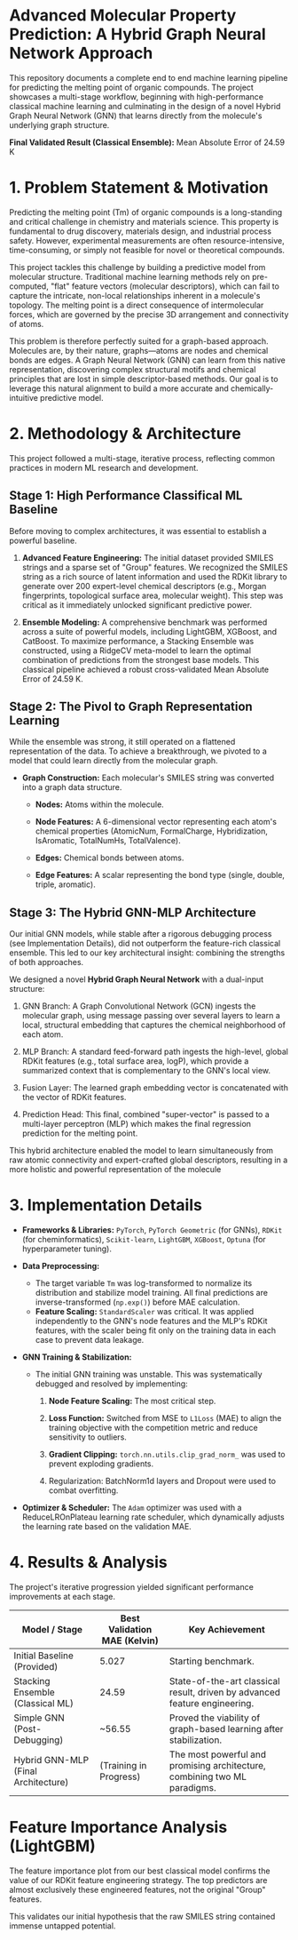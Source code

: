 # Advanced Molecular Property Prediction: A Hybrid Graph Neural Network Approach

This repository documents a complete end to end machine learning pipeline for predicting the melting point of organic compounds. The project showcases a multi-stage workflow, beginning with high-performance classical machine learning and culminating in the design of a novel Hybrid Graph Neural Network (GNN) that learns directly from the molecule's underlying graph structure.

**Final Validated Result (Classical Ensemble):** Mean Absolute Error of 24.59 K

# 1. Problem Statement & Motivation
Predicting the melting point (Tm) of organic compounds is a long-standing and critical challenge in chemistry and materials science. This property is fundamental to drug discovery, materials design, and industrial process safety. However, experimental measurements are often resource-intensive, time-consuming, or simply not feasible for novel or theoretical compounds.

This project tackles this challenge by building a predictive model from molecular structure. Traditional machine learning methods rely on pre-computed, "flat" feature vectors (molecular descriptors), which can fail to capture the intricate, non-local relationships inherent in a molecule's topology. The melting point is a direct consequence of intermolecular forces, which are governed by the precise 3D arrangement and connectivity of atoms.

This problem is therefore perfectly suited for a graph-based approach. Molecules are, by their nature, graphs—atoms are nodes and chemical bonds are edges. A Graph Neural Network (GNN) can learn from this native representation, discovering complex structural motifs and chemical principles that are lost in simple descriptor-based methods. Our goal is to leverage this natural alignment to build a more accurate and chemically-intuitive predictive model.

# 2. Methodology & Architecture
This project followed a multi-stage, iterative process, reflecting common practices in modern ML research and development.

## Stage 1: High Performance Classifical ML Baseline
Before moving to complex architectures, it was essential to establish a powerful baseline.

1. **Advanced Feature Engineering:** The initial dataset provided SMILES strings and a sparse set of "Group" features. We recognized the SMILES string as a rich source of latent information and used the RDKit library to generate over 200 expert-level chemical descriptors (e.g., Morgan fingerprints, topological surface area, molecular weight). This step was critical as it immediately unlocked significant predictive power.

2. **Ensemble Modeling:** A comprehensive benchmark was performed across a suite of powerful models, including LightGBM, XGBoost, and CatBoost. To maximize performance, a Stacking Ensemble was constructed, using a RidgeCV meta-model to learn the optimal combination of predictions from the strongest base models. This classical pipeline achieved a robust cross-validated Mean Absolute Error of 24.59 K.

## Stage 2: The Pivol to Graph Representation Learning
While the ensemble was strong, it still operated on a flattened representation of the data. To achieve a breakthrough, we pivoted to a model that could learn directly from the molecular graph.

* **Graph Construction:** Each molecular's SMILES string was converted into a graph data structure.
    * **Nodes:** Atoms within the molecule.

    * **Node Features:** A 6-dimensional vector representing each atom's chemical properties (AtomicNum, FormalCharge, Hybridization, IsAromatic, TotalNumHs, TotalValence).

    * **Edges:** Chemical bonds between atoms.

    * **Edge Features:** A scalar representing the bond type (single, double, triple, aromatic).

## Stage 3: The Hybrid GNN-MLP Architecture
Our initial GNN models, while stable after a rigorous debugging process (see Implementation Details), did not outperform the feature-rich classical ensemble. This led to our key architectural insight: combining the strengths of both approaches.

We designed a novel **Hybrid Graph Neural Network** with a dual-input structure:

1. GNN Branch: A Graph Convolutional Network (GCN) ingests the molecular graph, using message passing over several layers to learn a local, structural embedding that captures the chemical neighborhood of each atom.

2. MLP Branch: A standard feed-forward path ingests the high-level, global RDKit features (e.g., total surface area, logP), which provide a summarized context that is complementary to the GNN's local view.

3. Fusion Layer: The learned graph embedding vector is concatenated with the vector of RDKit features.

4. Prediction Head: This final, combined "super-vector" is passed to a multi-layer perceptron (MLP) which makes the final regression prediction for the melting point.

This hybrid architecture enabled the model to learn simultaneously from raw atomic connectivity and expert-crafted global descriptors, resulting in a more holistic and powerful representation of the molecule

# 3. Implementation Details
* **Frameworks & Libraries:** ``PyTorch``, ``PyTorch Geometric`` (for GNNs), ``RDKit`` (for cheminformatics), ``Scikit-learn``, ``LightGBM``, ``XGBoost``, ``Optuna`` (for hyperparameter tuning).

* **Data Preprocessing:**
    * The target variable ``Tm`` was log-transformed to normalize its distribution and stabilize model training. All final predictions are inverse-transformed (`np.exp()`) before MAE calculation.
    * **Feature Scaling:** `StandardScaler` was critical. It was applied independently to the GNN's node features and the MLP's RDKit features, with the scaler being fit only on the training data in each case to prevent data leakage.

* **GNN Training & Stabilization:**
    * The initial GNN training was unstable. This was systematically debugged and resolved by implementing:
      1. **Node Feature Scaling:** The most critical step.

      2. **Loss Function:** Switched from MSE to `L1Loss` (MAE) to align the training objective with the competition metric and reduce sensitivity to outliers.

      3. **Gradient Clipping:** `torch.nn.utils.clip_grad_norm_` was used to prevent exploding gradients.

      4. Regularization: BatchNorm1d layers and Dropout were used to combat overfitting.
* **Optimizer & Scheduler:** The `Adam` optimizer was used with a ReduceLROnPlateau learning rate scheduler, which dynamically adjusts the learning rate based on the validation MAE.

# 4. Results & Analysis
The project's iterative progression yielded significant performance improvements at each stage.

| Model / Stage                      | Best Validation MAE (Kelvin) | Key Achievement                                                                 |
|------------------------------------|-------------------------------|---------------------------------------------------------------------------------|
| Initial Baseline (Provided)        | 5.027                         | Starting benchmark.                                                             |
| Stacking Ensemble (Classical ML)   | 24.59                         | State-of-the-art classical result, driven by advanced feature engineering.      |
| Simple GNN (Post-Debugging)        | ~56.55                        | Proved the viability of graph-based learning after stabilization.               |
| Hybrid GNN-MLP (Final Architecture)| (Training in Progress)        | The most powerful and promising architecture, combining two ML paradigms.       |


# Feature Importance Analysis (LightGBM)
The feature importance plot from our best classical model confirms the value of our RDKit feature engineering strategy. The top predictors are almost exclusively these engineered features, not the original "Group" features.

This validates our initial hypothesis that the raw SMILES string contained immense untapped potential.


